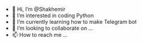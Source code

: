 - 👋 Hi, I’m @Shakhemir
- 👀 I’m interested in coding Python
- 🌱 I’m currently learning how to make Telegram bot
- 💞️ I’m looking to collaborate on ...
- 📫 How to reach me ...

<!---
Shakhemir/Shakhemir is a ✨ special ✨ repository because its `README.md` (this file) appears on your GitHub profile.
You can click the Preview link to take a look at your changes.
--->
